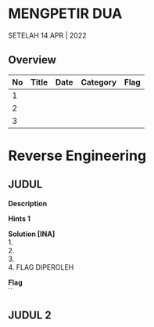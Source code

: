# MENGPETIR DUA
SETELAH 14 APR | 2022

## Overview

| No | Title               | Date              | Category                   | Flag
|----|---------------------|-------------------|----------------------------|----------------------
| 1  | 
| 2  | 
| 3  | 

# Reverse Engineering 
## JUDUL

**Description**  


**Hints 1**  


**Solution [INA]**  
1.  
2.  
3.  
4. FLAG DIPEROLEH  

**Flag**  
``

## JUDUL 2
